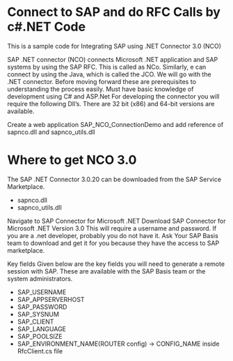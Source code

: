 # Connect to SAP and do RFC Calls by c#.NET Code 
This is a sample code for Integrating SAP using .NET Connector 3.0 (NCO)

SAP .NET connector (NCO) connects Microsoft .NET application and SAP systems by using the SAP RFC. This is called as NCo. Similarly, e can connect by using the Java, which is called the JCO. We will go with the .NET connector. Before moving forward these are prerequisites to understanding the process easily. Must have basic knowledge of development using C# and ASP.Net For developing the connector you will require the following Dll’s. There are 32 bit (x86) and 64-bit versions are available.



Create a web application SAP_NCO_ConnectionDemo and add reference of sapnco.dll and sapnco_utils.dll

# Where to get NCO 3.0
The SAP .NET Connector 3.0.20 can be downloaded from the SAP Service Marketplace.
 + sapnco.dll
 + sapnco_utils.dll

Navigate to SAP Connector for Microsoft .NET
Download SAP Connector for Microsoft .NET Version 3.0
This will require a username and password. If you are a .net developer, probably you do not have it. Ask Your SAP Basis team to download and get it for you because they have the access to SAP marketplace.

Key fields
Given below are the key fields you will need to generate a remote session with SAP. These are available with the SAP Basis team or the system administrators.

+ SAP_USERNAME
+ SAP_APPSERVERHOST
+ SAP_PASSWORD
+ SAP_SYSNUM
+ SAP_CLIENT
+ SAP_LANGUAGE
+ SAP_POOLSIZE
+ SAP_ENVIRONMENT_NAME(ROUTER config) -> CONFIG_NAME inside RfcClient.cs file 
